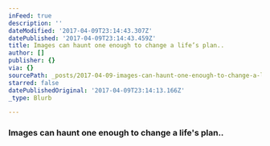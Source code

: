 ```yaml
---
inFeed: true
description: ''
dateModified: '2017-04-09T23:14:43.307Z'
datePublished: '2017-04-09T23:14:43.459Z'
title: Images can haunt one enough to change a life’s plan..
author: []
publisher: {}
via: {}
sourcePath: _posts/2017-04-09-images-can-haunt-one-enough-to-change-a-lifes-plan.md
starred: false
datePublishedOriginal: '2017-04-09T23:14:13.166Z'
_type: Blurb

---
```

### Images can haunt one enough to change a life's plan..